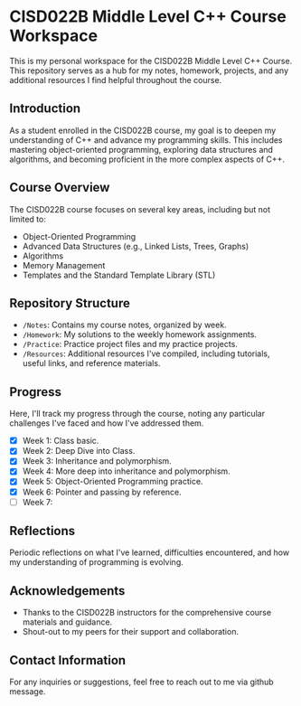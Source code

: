# CISD022B Middle Level C++ Course Workspace

This is my personal workspace for the CISD022B Middle Level C++ Course. 
This repository serves as a hub for my notes, homework, projects, and any additional resources I find helpful throughout the course.

## Introduction

As a student enrolled in the CISD022B course, my goal is to deepen my understanding of C++ and advance my programming skills. 
This includes mastering object-oriented programming, exploring data structures and algorithms, and becoming proficient in the more complex aspects of C++.

## Course Overview

The CISD022B course focuses on several key areas, including but not limited to:
- Object-Oriented Programming
- Advanced Data Structures (e.g., Linked Lists, Trees, Graphs)
- Algorithms
- Memory Management
- Templates and the Standard Template Library (STL)

## Repository Structure

- `/Notes`: Contains my course notes, organized by week.
- `/Homework`: My solutions to the weekly homework assignments.
- `/Practice`: Practice project files and my practice projects.
- `/Resources`: Additional resources I've compiled, including tutorials, useful links, and reference materials.

## Progress

Here, I'll track my progress through the course, noting any particular challenges I've faced and how I've addressed them.

- [x] Week 1: Class basic.
- [x] Week 2: Deep Dive into Class.
- [x] Week 3: Inheritance and polymorphism.
- [X] Week 4: More deep into inheritance and polymorphism.
- [x] Week 5: Object-Oriented Programming practice.
- [x] Week 6: Pointer and passing by reference.
- [ ] Week 7: 

## Reflections

Periodic reflections on what I've learned, difficulties encountered, and how my understanding of programming is evolving.


## Acknowledgements

- Thanks to the CISD022B instructors for the comprehensive course materials and guidance.
- Shout-out to my peers for their support and collaboration.

## Contact Information

For any inquiries or suggestions, feel free to reach out to me via github message.
